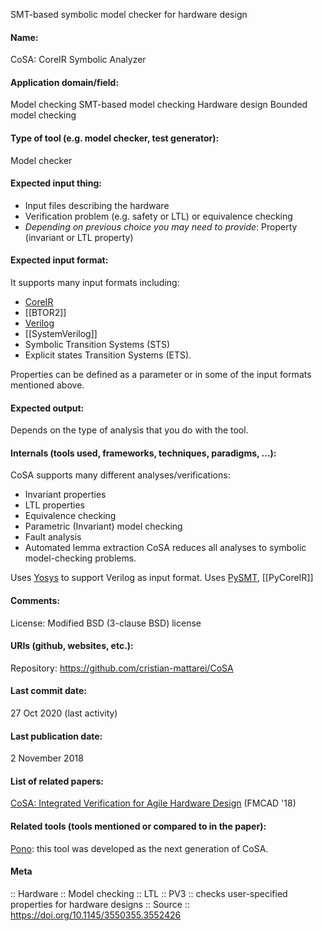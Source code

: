 SMT-based symbolic model checker for hardware design

#### Name:
CoSA: CoreIR Symbolic Analyzer

#### Application domain/field:
Model checking
SMT-based model checking
Hardware design
Bounded model checking

#### Type of tool (e.g. model checker, test generator):
Model checker

#### Expected input thing:
- Input files describing the hardware
- Verification problem (e.g. safety or LTL) or equivalence checking
- *Depending on previous choice you may need to provide*: Property (invariant or LTL property)

#### Expected input format:
It supports many input formats including:
- [CoreIR](Not-verifiers/CoreIR.md)
- [[BTOR2]]
- [Verilog](../Formats/Verilog.md)
- [[SystemVerilog]]
- Symbolic Transition Systems (STS)
- Explicit states Transition Systems (ETS).

Properties can be defined as a parameter or in some of the input formats mentioned above.

#### Expected output:
Depends on the type of analysis that you do with the tool.

#### Internals (tools used, frameworks, techniques, paradigms, ...):
CoSA supports many different analyses/verifications:
- Invariant properties
- LTL properties
- Equivalence checking
- Parametric (Invariant) model checking
- Fault analysis
- Automated lemma extraction
CoSA reduces all analyses to symbolic model-checking problems.

Uses [Yosys](Yosys.md) to support Verilog as input format.
Uses [PySMT](Libraries/PySMT.md), [[PyCoreIR]]

#### Comments:
License: Modified BSD (3-clause BSD) license

#### URIs (github, websites, etc.):
Repository: https://github.com/cristian-mattarei/CoSA

#### Last commit date:
27 Oct 2020 (last activity)

#### Last publication date:
2 November 2018

#### List of related papers:
[CoSA: Integrated Verification for Agile Hardware Design](https://doi.org/10.23919/FMCAD.2018.8603014) (FMCAD '18)

#### Related tools (tools mentioned or compared to in the paper):
[Pono](Checkers/Pono.md): this tool was developed as the next generation of CoSA.

#### Meta
:: Hardware
:: Model checking
:: LTL
:: PV3 :: checks user-specified properties for hardware designs
:: Source :: https://doi.org/10.1145/3550355.3552426
